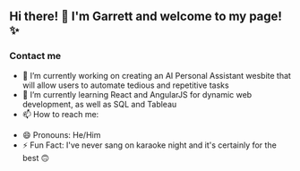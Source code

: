 ## Hi there! 👋 I'm Garrett and welcome to my page! ✨
    
### Contact me

- 🔭 I’m currently working on creating an AI Personal Assistant wesbite that will allow users to automate tedious and repetitive tasks
- 🌱 I’m currently learning React and AngularJS for dynamic web development, as well as SQL and Tableau
- 📫 How to reach me: <p> <a href="https://www.linkedin.com/in/gwz3555/"></a></p>
- 😄 Pronouns: He/Him
- ⚡ Fun Fact: I've never sang on karaoke night and it's certainly for the best 🙃
<!--
**zeiglerg41/zeiglerg41** is a ✨ _special_ ✨ repository because its `README.md` (this file) appears on your GitHub profile.

Here are some ideas to get you started:

- 🔭 I’m currently working on ...
- 🌱 I’m currently learning ...
- 👯 I’m looking to collaborate on ...
- 🤔 I’m looking for help with ...
- 💬 Ask me about ...
- 📫 How to reach me: ...
- 😄 Pronouns: ...
- ⚡ Fun fact: ...
-->
